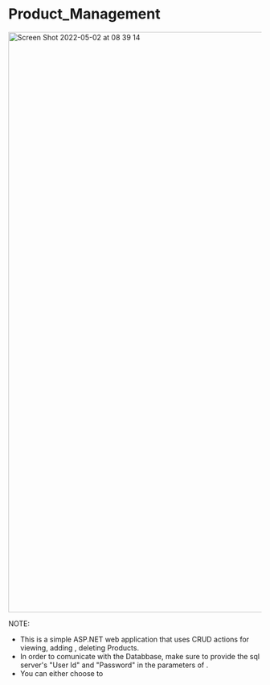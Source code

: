 # Product_Management

<img width="1152" alt="Screen Shot 2022-05-02 at 08 39 14" src="https://user-images.githubusercontent.com/82183222/166206476-935416bd-d193-4386-888d-a8a08f166e33.png">


NOTE:
- This is a simple ASP.NET web application that uses CRUD actions for viewing, adding , deleting Products.
- In order to comunicate with the Databbase, make sure to provide the sql server's "User Id" and "Password" in the parameters of <Connection String>.
- You can either choose to 
